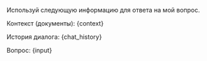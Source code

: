 Используй следующую информацию для ответа на мой вопрос.
            
Контекст (документы):
{context}

История диалога:
{chat_history}

Вопрос: {input}
